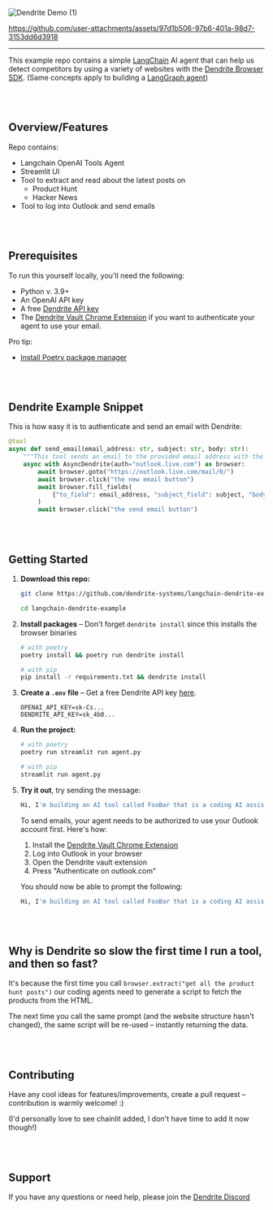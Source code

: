 ![Dendrite Demo (1)](https://github.com/user-attachments/assets/ac96d6d1-29c0-4680-8168-08440a862d24)


https://github.com/user-attachments/assets/97d1b506-97b6-401a-98d7-3153dd6d3918

***

This example repo contains a simple [LangChain](https://github.com/langchain-ai/langchain/tree/master) AI agent that can help us detect competitors by using a variety of websites with the [Dendrite Browser SDK](https://github.com/dendrite-systems/dendrite-python-sdk). (Same concepts apply to building a [LangGraph agent](https://github.com/langchain-ai/langgraph))

<br /><br />
## Overview/Features
Repo contains:
- Langchain OpenAI Tools Agent
- Streamlit UI
- Tool to extract and read about the latest posts on
  - Product Hunt
  - Hacker News
- Tool to log into Outlook and send emails

<br /><br />
## Prerequisites

To run this yourself locally, you'll need the following:

- Python v. 3.9+
- An OpenAI API key
- A free [Dendrite API key](https://dendrite.systems/create-account)
- The [Dendrite Vault Chrome Extension](https://chromewebstore.google.com/detail/dendrite-vault/faflkoombjlhkgieldilpijjnblgabnn) if you want to authenticate your agent to use your email.

Pro tip:
- [Install Poetry package manager](https://python-poetry.org/)

<br /><br />
## Dendrite Example Snippet

This is how easy it is to authenticate and send an email with Dendrite:

```python
@tool
async def send_email(email_address: str, subject: str, body: str):
    """This tool sends an email to the provided email address with the provided subject and body. Don't use markdown in the body."""
    async with AsyncDendrite(auth="outlook.live.com") as browser:
        await browser.goto("https://outlook.live.com/mail/0/")
        await browser.click("the new email button")
        await browser.fill_fields(
            {"to_field": email_address, "subject_field": subject, "body_field": body}
        )
        await browser.click("the send email button")

```

<br /><br />
## Getting Started

1. **Download this repo:**

    ```bash
    git clone https://github.com/dendrite-systems/langchain-dendrite-example.git
    ```
    ```bash
    cd langchain-dendrite-example
    ```

2. **Install packages** – Don't forget `dendrite install` since this installs the browser binaries

    ```bash
    # with poetry
    poetry install && poetry run dendrite install
    ```
    
    ```bash
    # with pip
    pip install -r requirements.txt && dendrite install
    ```

3. **Create a `.env` file** – Get a free Dendrite API key [here](https://dendrite.systems/create-account).

    ```
    OPENAI_API_KEY=sk-Cs...
    DENDRITE_API_KEY=sk_4b0...
    ```

4. **Run the project:**
    
    ```bash
    # with poetry
    poetry run streamlit run agent.py
    ```
    ```bash
    # with pip
    streamlit run agent.py
    ```

5. **Try it out**, try sending the message:
   ```bash
   Hi, I'm building an AI tool called FooBar that is a coding AI assistant. Please find any new potential competitors and summarise them.
   ```

   To send emails, your agent needs to be authorized to use your Outlook account first. Here's how:
   
   1. Install the [Dendrite Vault Chrome Extension](https://chromewebstore.google.com/detail/dendrite-vault/faflkoombjlhkgieldilpijjnblgabnn)
   2. Log into Outlook in your browser
   3. Open the Dendrite vault extension
   4. Press "Authenticate on outlook.com"

   You should now be able to prompt the following:
   
   ```bash
   Hi, I'm building an AI tool called FooBar that is a coding AI assistant. Please find any new potential competitors and summarise them. Send the summaries to me via [enter email here].
   ```

<br /><br />
## Why is Dendrite so slow the first time I run a tool, and then so fast?

It's because the first time you call `browser.extract("get all the product hunt posts")` our coding agents need to generate a script to fetch the products from the HTML.

The next time you call the same prompt (and the website structure hasn't changed), the same script will be re-used – instantly returning the data.

<br /><br />
## Contributing

Have any cool ideas for features/improvements, create a pull request – contribution is warmly welcome! :)

(I'd personally love to see chainlit added, I don't have time to add it now though!)

<br /><br />
## Support

If you have any questions or need help, please join the [Dendrite Discord](https://discord.gg/4rsPTYJpFb)
